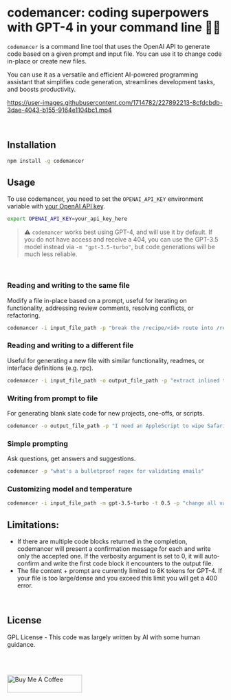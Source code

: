 # codemancer: coding superpowers with GPT-4 in your command line 🧙‍♂️

`codemancer` is a command line tool that uses the OpenAI API to generate code based on a given prompt and input file. You can use it to change code in-place or create new files.

You can use it as a versatile and efficient AI-powered programming assistant that simplifies code generation, streamlines development tasks, and boosts productivity.

https://user-images.githubusercontent.com/1714782/227892213-8cfdcbdb-3dae-4043-b155-9164e1104bc1.mp4

<br />

## Installation

```bash
npm install -g codemancer
```

## Usage

To use codemancer, you need to set the `OPENAI_API_KEY` environment variable with [your OpenAI API key](https://platform.openai.com/account/api-keys).

```bash
export OPENAI_API_KEY=your_api_key_here
```

> ⚠️ `codemancer` works best using GPT-4, and will use it by default. If you do not have access and receive a 404, you can use the GPT-3.5 model instead via `-m "gpt-3.5-turbo"`, but code generations will be much less reliable.

<br />

### Reading and writing to the same file

Modify a file in-place based on a prompt, useful for iterating on functionality, addressing review comments, resolving conflicts, or refactoring.

```bash
codemancer -i input_file_path -p "break the /recipe/<id> route into /recipe/<id>/info and /recipe/<id>/image"
```

### Reading and writing to a different file

Useful for generating a new file with similar functionality, readmes, or interface definitions (e.g. rpc).

```bash
codemancer -i input_file_path -o output_file_path -p "extract inlined types into interfaces in a separate file"
```

### Writing from prompt to file

For generating blank slate code for new projects, one-offs, or scripts.

```bash
codemancer -o output_file_path -p "I need an AppleScript to wipe Safari history on restart"
```

### Simple prompting

Ask questions, get answers and suggestions.

```bash
codemancer -p "what's a bulletproof regex for validating emails"
```

### Customizing model and temperature

```bash
codemancer -i input_file_path -m gpt-3.5-turbo -t 0.5 -p "change all variable names to obscure animals"
```

## Limitations:

- If there are multiple code blocks returned in the completion, codemancer will present a confirmation message for each and write only the accepted one. If the verbosity argument is set to 0, it will auto-confirm and write the first code block it encounters to the output file.
- The file content + prompt are currently limited to 8K tokens for GPT-4. If your file is too large/dense and you exceed this limit you will get a 400 error.

<br />

## License

GPL License - This code was largely written by AI with some human guidance.

<br />

<br />

<a href="https://www.buymeacoffee.com/0xmmo" target="_blank"><img src="https://cdn.buymeacoffee.com/buttons/default-orange.png" alt="Buy Me A Coffee" height="41" width="174"></a>
